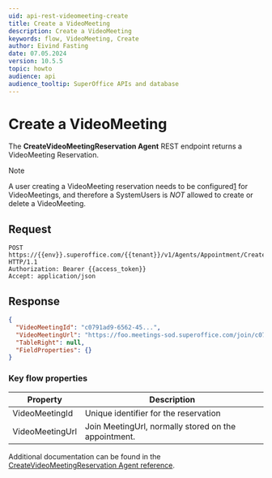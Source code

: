 ```yaml
---
uid: api-rest-videomeeting-create
title: Create a VideoMeeting
description: Create a VideoMeeting
keywords: flow, VideoMeeting, Create
author: Eivind Fasting
date: 07.05.2024
version: 10.5.5
topic: howto
audience: api
audience_tooltip: SuperOffice APIs and database
---
```


# Create a VideoMeeting

The **CreateVideoMeetingReservation Agent** REST endpoint returns a VideoMeeting Reservation.

> [!NOTE]
> A user creating a VideoMeeting reservation needs to be configured[1] for VideoMeetings, and therefore a SystemUsers is *NOT* allowed to create or delete a VideoMeeting.

## Request

```http
POST https://{{env}}.superoffice.com/{{tenant}}/v1/Agents/Appointment/CreateVideoMeetingReservation HTTP/1.1
Authorization: Bearer {{access_token}}
Accept: application/json
```

## Response

```json
{
  "VideoMeetingId": "c0791ad9-6562-45...",
  "VideoMeetingUrl": "https://foo.meetings-sod.superoffice.com/join/c0791ad9-6562-45...",
  "TableRight": null,
  "FieldProperties": {}
}
```

### Key flow properties

| Property | Description |
|---|---|
| VideoMeetingId | Unique identifier for the reservation |
| VideoMeetingUrl | Join MeetingUrl, normally stored on the appointment. |

Additional documentation can be found in the [CreateVideoMeetingReservation Agent reference][2].

<!-- Referenced links -->
[1]: ../../../../admin/preferences/learn/video-meetings/configure-video-meetings.md
[2]: ../../../reference/restful/agent/Appointment_Agent/v1AppointmentAgent_CreateVideoMeetingReservation.md
